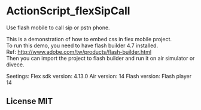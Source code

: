 # ActionScript_flexSipCall

Use flash mobile to call sip or pstn phone. 

This is a demonstration of how to embed css in flex mobile project. <br>
To run this demo, you need to have flash builder 4.7 installed.  <br>
Ref: http://www.adobe.com/tw/products/flash-builder.html <br>
Then you can import the project to flash builder and run it on air simulator or divece.  <br>



Seetings:
Flex sdk version: 4.13.0
Air version: 14
Flash version: Flash player 14

## License MIT